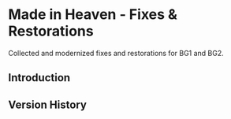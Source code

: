 # Made in Heaven - Fixes & Restorations
Collected and modernized fixes and restorations for BG1 and BG2.


## Introduction



## Version History


